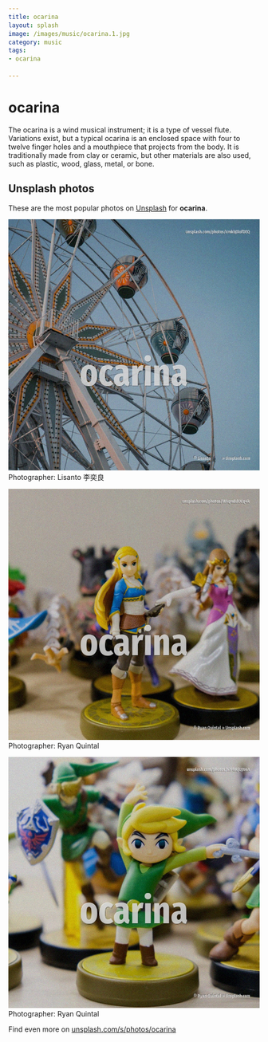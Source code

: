 ```yaml
---
title: ocarina
layout: splash
image: /images/music/ocarina.1.jpg
category: music
tags:
- ocarina

---
```

# ocarina

The ocarina  is a wind musical instrument; it is a type of vessel flute. Variations exist, but a typical ocarina is an enclosed space with four to twelve finger holes and a  mouthpiece that projects from the body. It is traditionally made from clay or ceramic, but other materials are also used, such as plastic,  wood, glass, metal, or bone.   

 
## Unsplash photos
These are the most popular photos on [Unsplash](https://unsplash.com) for **ocarina**.
 
![ocarina](/images/music/ocarina.1.jpg)
Photographer:  Lisanto 李奕良
 
![ocarina](/images/music/ocarina.2.jpg)
Photographer:  Ryan Quintal
 
![ocarina](/images/music/ocarina.3.jpg)
Photographer:  Ryan Quintal
 
Find even more on [unsplash.com/s/photos/ocarina](https://unsplash.com/s/photos/ocarina)
 

